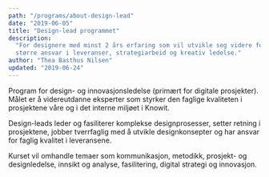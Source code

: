 ```yaml
---
path: "/programs/about-design-lead"
date: "2019-06-05"
title: "Design-lead programmet"
description:
  "For designere med minst 2 års erfaring som vil utvikle seg videre for å ta
  større ansvar i leveranser, strategiarbeid og kreativ ledelse."
author: "Thea Basthus Nilsen"
updated: "2019-06-24"
---
```


Program for design- og innovasjonsledelse (primært for digitale prosjekter).
Målet er å videreutdanne eksperter som styrker den faglige kvaliteten i
prosjektene våre og i det interne miljøet i Knowit.

Design-leads leder og fasiliterer komplekse designprosesser, setter retning i
prosjektene, jobber tverrfaglig med å utvikle designkonsepter og har ansvar
for faglig kvalitet i leveransene.

Kurset vil omhandle temaer som kommunikasjon, metodikk, prosjekt- og
designledelse, innsikt og analyse, fasilitering, digital strategi og
innovasjon.
